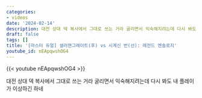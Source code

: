 ```yaml
---
categories:
- videos
date: '2024-02-14'
description: 대전 상대 덱 복사에서 그대로 쓰는 거라 굴리면서 익숙해지려는데 다시 봐도 내 플레이가 이상하긴 하네
draft: false
tags: []
title: '[마스터 듀얼] 샐러맨그레이트(후) vs 시계신 번(선): 레전드 엔솔로지'
youtube_id: nEApqwshOG4
---
```



{{< youtube nEApqwshOG4 >}}

대전 상대 덱 복사에서 그대로 쓰는 거라 굴리면서 익숙해지려는데 다시 봐도 내 플레이가 이상하긴 하네